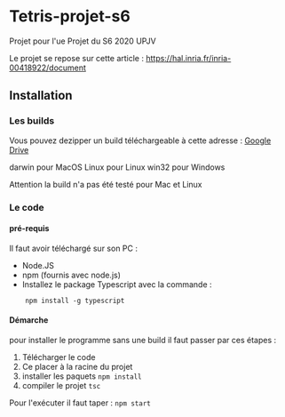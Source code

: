 # Tetris-projet-s6
Projet pour l'ue Projet du S6 2020 UPJV

Le projet se repose sur cette article : https://hal.inria.fr/inria-00418922/document

## Installation 
### Les builds
Vous pouvez dezipper un build téléchargeable à cette adresse :
[Google Drive](https://drive.google.com/drive/folders/178UD6ULYxCTisP_5C1yO9bKpO1aWaag_?usp=sharing)

darwin pour MacOS
Linux pour Linux
win32 pour Windows

Attention la build n'a pas été testé pour Mac et Linux

### Le code

#### pré-requis
Il faut avoir téléchargé sur son PC : 
 - Node.JS
 - npm (fournis avec node.js)
 - Installez le package Typescript avec la commande :
```
    npm install -g typescript
```
#### Démarche
pour installer le programme sans une build il faut passer par ces étapes :
1. Télécharger le code
2. Ce placer à la racine du projet 
3. installer les paquets ```npm install```
4. compiler le projet ```tsc```

Pour l'exécuter il faut taper :
```npm start```